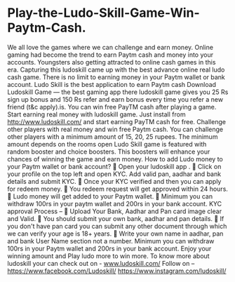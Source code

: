 # Play-the-Ludo-Skill-Game-Win-Paytm-Cash.
We all love the games where we can challenge and earn money. Online gaming had become the trend to earn Paytm cash and money into your accounts. Youngsters also getting attracted to online cash games in this era. Capturing this ludoskill came up with the best advance online real ludo cash game. There is no limit to earning money in your Paytm wallet or bank account. Ludo Skill is the best application to earn Paytm cash Download Ludoskill Game — the best gaming app there ludoskill game gives you 25 Rs sign up bonus and 150 Rs refer and earn bonus every time you refer a new friend (t&amp;c apply).is. You can win free PayTM cash after playing a game. Start earning real money with ludoskill game. Just install from http://www.ludoskill.com/ and start earning PayTM cash for free. Challenge other players with real money and win free Paytm cash. You can challenge other players with a minimum amount of 15, 20, 25 rupees. The minimum amount depends on the rooms open Ludo Skill game is featured with random booster and choice boosters. This boosters will enhance your chances of winning the game and earn money. How to add Ludo money to your Paytm wallet or bank account?  Open your ludoskill app .  Click on your profile on the top left and open KYC. Add valid pan, aadhar and bank details and submit KYC.  Once your KYC verified and then you can apply for redeem money.  You redeem request will get approved within 24 hours.  Ludo money will get added to your Paytm wallet.  Minimum you can withdraw 100rs in your paytm wallet and 200rs in your bank account. KYC approval Process –  Upload Your Bank, Aadhar and Pan card image clear and Valid.  You should submit your own bank, aadhar and pan details.  If you don't have pan card you can submit any other document through which we can verify your age is 18+ years.  Write your own name in aadhar, pan and bank User Name section not a number. Minimum you can withdraw 100rs in your Paytm wallet and 200rs in your bank account. Enjoy your winning amount and Play ludo more to win more. To know more about ludoskill your can check out on - www.ludoskill.com/ Follow on – https://www.facebook.com/Ludoskill/ https://www.instagram.com/ludoskill/
